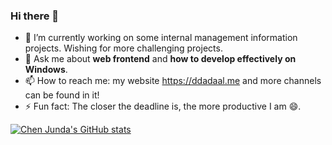 ### Hi there 👋

- 🔭 I’m currently working on some internal management information projects. Wishing for more challenging projects.
- 💬 Ask me about **web frontend** and **how to develop effectively on Windows**.
- 📫 How to reach me: my website https://ddadaal.me and more channels can be found in it!
- ⚡ Fun fact: The closer the deadline is, the more productive I am 😄️.

[![Chen Junda's GitHub stats](https://github-readme-stats.vercel.app/api?username=ddadaal&show_icons=true&theme=dark)](https://github.com/anuraghazra/github-readme-stats)
